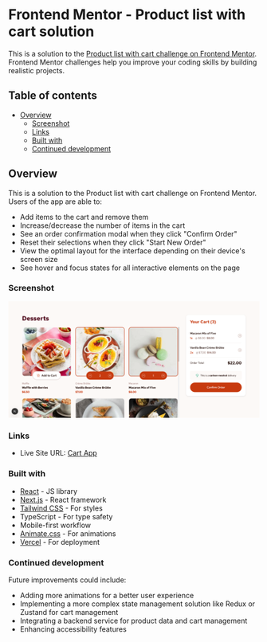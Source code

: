 # Frontend Mentor - Product list with cart solution

This is a solution to the [Product list with cart challenge on Frontend Mentor](https://www.frontendmentor.io/challenges/product-list-with-cart-5MmqLVAp_d). Frontend Mentor challenges help you improve your coding skills by building realistic projects.

## Table of contents

- [Overview](#overview)
  - [Screenshot](#screenshot)
  - [Links](#links)
  - [Built with](#built-with)
  - [Continued development](#continued-development)

## Overview

This is a solution to the Product list with cart challenge on Frontend Mentor. Users of the app are able to:

- Add items to the cart and remove them
- Increase/decrease the number of items in the cart
- See an order confirmation modal when they click "Confirm Order"
- Reset their selections when they click "Start New Order"
- View the optimal layout for the interface depending on their device's screen size
- See hover and focus states for all interactive elements on the page

### Screenshot

![image](./docs/screenshot.png)

### Links

- Live Site URL: [Cart App](https://cart-app-web3pack.vercel.app/)

### Built with

- [React](https://reactjs.org/) - JS library
- [Next.js](https://nextjs.org/) - React framework
- [Tailwind CSS](https://tailwindcss.com/) - For styles
- TypeScript - For type safety
- Mobile-first workflow
- [Animate.css](https://animate.style/) - For animations
- [Vercel](https://vercel.com/) - For deployment

### Continued development

Future improvements could include:

- Adding more animations for a better user experience
- Implementing a more complex state management solution like Redux or Zustand for cart management
- Integrating a backend service for product data and cart management
- Enhancing accessibility features
